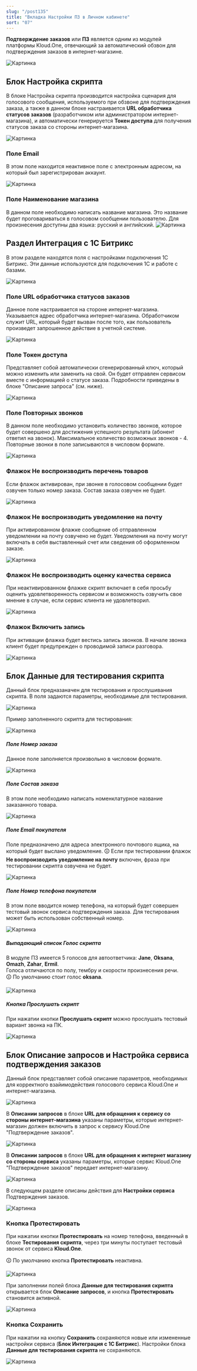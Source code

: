 ```yaml
---
slug: "/post135"
title: "Вкладка Настройки ПЗ в Личном кабинете"
sort: "07"
---
```


**Подтверждение заказов** или **ПЗ** является одним из модулей платформы Kloud.One, отвечающий за автоматический обзвон для подтверждения заказов в интернет-магазине.

![Картинка](./images_shop/settings_shop_main.png "Модальное окно Настройки Подтверждения заказов по умолчанию")

## Блок Настройка скрипта

В блоке Настройка скрипта производится настройка сценария для голосового сообщения, используемого при обзвоне для подтверждения заказа, а также в данном блоке настраивается **URL обработчика статусов заказов** (разработчиком или администратором интернет-магазина), и автоматически генерируется **Токен доступа** для получения статусов заказа со стороны интернет-магазина.

![Картинка](./images_shop/script_settings.png "Окно Настройки скрипта")

### Поле Email

В этом поле находится неактивное поле с электронным адресом, на который был зарегистрирован аккаунт. 

![Картинка](./images_shop/settings_email.png "Поле Email")

### Поле Наименование магазина

В данном поле необходимо написать название магазина. Это название будет проговариваться в голосовом сообщении пользователю. Для произнесения доступны два языка: русский и английский.
![Картинка](./images_shop/settings_shop_name.png "Поле Наименование")

## Раздел Интеграция с 1С Битрикс

В этом разделе находятся поля с настройками подключения 1С Битрикс. Эти данные используются для подключения 1С и работе с базами. 

![Картинка](./images_shop/settings_integration_yes.png "Окно Настройки приёма показаний")

### Поле URL обработчика статусов заказов

Данное поле настраивается на стороне интернет-магазина. Указывается адрес обработчика интернет-магазина. Обработчиком служит URL, который будет вызван после того, как пользователь произведет запрошенное действие в учетной системе.

![Картинка](./images_shop/settings_url.png "Поле Наименование")

### Поле Токен доступа

Представляет собой автоматически сгенерированный ключ, который можно изменить или заменить на свой. Он будет отправлен сервисом вместе с информацией о статусе заказа. Подробности приведены в блоке "Описание запроса" (см. ниже).

![Картинка](./images_shop/settings_token.png "Поле Токен доступа")

### Поле Повторных звонков

В данном поле необходимо установить количество звонков, которое будет совершено для достижения успешного результата (абонент ответил на звонок). Максимальное количество возможных звонков - 4. Повторные звонки в поле записываются в числовом формате.

![Картинка](./images_shop/settings_repeat_calls.png "Поле Повторных звонков")

### Флажок Не воспроизводить перечень товаров

Если флажок активирован, при звонке в голосовом сообщении будет озвучен только номер заказа. Состав заказа озвучен не будет. 

![Картинка](./images_shop/settings_goods.png "Поле Флажок Перечень товаров")

### Флажок Не воспроизводить уведомление на почту

При активированном флажке сообщение об отправленном уведомлении на почту озвучено не будет. Уведомления на почту могут включать в себя выставленный счет или сведения об оформленном заказе.

![Картинка](./images_shop/settings_url.png "Поле Флажок Уведомление на почту")

### Флажок Не воспроизводить оценку качества сервиса

При неактивированном флажке скрипт включает в себя просьбу оценить удовлетворенность сервисом и возможность озвучить свое мнение в случае, если сервис клиента не удовлетворил. 

![Картинка](./images_shop/service_evaluation.png "Поле Флажок Оценка качества сервиса")

### Флажок Включить запись

При активации флажка будет вестись запись звонков. В начале звонка клиент будет предупрежден о проводимой записи разговора.

![Картинка](./images_shop/settings_record.png "Поле Включение записи")

## Блок Данные для тестирования скрипта 

Данный блок предназаначен для тестирования и прослушивания скрипта. В поля задаются параметры, необходимые для тестирования.

![Картинка](./images_shop/settings_test_default.png "Блок Тестирование скрипта")

Пример заполненного скрипта для тестирования: 

![Картинка](./images_shop/settings_test_full.png "Блок Тестирование скрипта")

##### Поле Номер заказа

Данное поле заполняется произвольно в числовом формате.

![Картинка](./images_shop/settings_test_number.png "Поле Номер заказа")

##### Поле Состав заказа

В этом поле необходимо написать номенклатурное название заказанного товара.

![Картинка](./images_shop/settings_test_name.png "Поле Состав заказа")

##### Поле Email покупателя

Поле предназначено для адреса электронного почтового ящика, на который будет выслано уведомление. 
🛈 Если при тестировании флажок **Не воспроизводить уведомление на почту** включен, фраза при тестировании скрипта озвучена не будет.

![Картинка](./images_shop/settings_test_email.png "Поле Email покупателя")

##### Поле Номер телефона покупателя

В этом поле вводится номер телефона, на который будет совершен тестовый звонок сервиса подтверждения заказа. Для тестирования может быть использован собственный номер. 

![Картинка](./images_shop/settings_test_phone.png "Поле Номер телефона покупателя")

##### Выпадающий список Голос скрипта

В модуле ПЗ имеется 5 голосов для автоответчика:  **Jane**, **Oksana**, **Omazh**, **Zahar**, **Ermil**.  
Голоса отличаются по полу, тембру и скорости произнесения речи.  
🛈 По умолчанию стоит голос **oksana**. 

![Картинка](./images_shop/settings_voice.png "Голос скрипта")

##### Кнопка Прослушать скрипт 

При нажатии кнопки **Прослушать скрипт** можно прослушать тестовый вариант звонка на ПК. 

![Картинка](./images_shop/settings_listen.png "Голос скрипта")

## Блок Описание запросов и Настройка сервиса подтверждения заказов

Данный блок представляет собой описание параметров, необходимых для корректного взайимодействия голосового сервиса Kloud.One и интернет-магазина.

![Картинка](./images_shop/settings_requests_description.png "Блок Описание запросов")

В **Описании запросов** в блоке **URL для обращения к сервису со стороны интернет-магазина** указаны параметры, которые интернет-магазин должен включить в запрос к сервису Kloud.One "Подтверждение заказов".

![Картинка](./images_shop/settings_requests_shop.png "URL для обращения к сервису со стороны интернет-магазина")

В **Описании запросов** в блоке **URL для обращения к интернет магазину со стороны сервиса** указаны параметры, которые сервис Kloud.One "Подтверждение заказов" передает интернет-магазину. 

![Картинка](./images_shop/settings_requests_service.png "URL для обращения к интернет магазину со стороны сервиса")

В следующем разделе описаны действия для **Настройки сервиса** Подтверждения заказов.

![Картинка](./images_shop/settings_how.png "Раздел Настройки сервиса")

### Кнопка Протестировать

При нажатии кнопки **Протестировать** на номер телефона, введенный в блоке **Тестирования скрипта**, через три минуты поступает тестовый звонок от сервиса **Kloud.One**.

🛈 По умолчанию кнопка **Протестировать** неактивна.

![Картинка](./images_shop/settings_testing1.png "Кнопка Протестировать")

При заполнении полей блока **Данные для тестирования скрипта** открывается блок **Описание запросов**, и кнопка **Протестировать** становится активной.

![Картинка](./images_shop/settings_testing2.png "Кнопка Протестировать")

### Кнопка Сохранить

При нажатии на кнопку **Сохранить** сохраняются новые или измененные настройки сервиса (**Блок Интеграция с 1С Битрикс**). Настройки блока **Данные для тестирования скрипта** не сохраняются.

![Картинка](./images_shop/settings_butt_save.png "Кнопка Сохранить")
